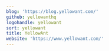 ```yaml
---
blog: 'https://blog.yellowant.com/'
github: yellowanthq
logohandle: yellowant
sort: yellowant
title: YellowAnt
website: 'https://www.yellowant.com/'
---
```

